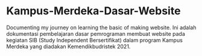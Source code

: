 # Kampus-Merdeka-Dasar-Website
Documenting my journey on learning the basic of making website. Ini adalah dokumentasi pembelajaran dasar pemrograman membuat website pada kegiatan SIB (Study Independent Bersertifikat) dalam program Kampus Merdeka yang diadakan Kemendikbudristek 2021. 
